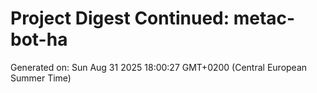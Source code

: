 # Project Digest Continued: metac-bot-ha
Generated on: Sun Aug 31 2025 18:00:27 GMT+0200 (Central European Summer Time)

